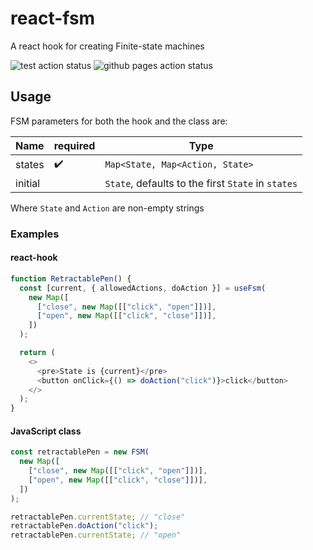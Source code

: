 # react-fsm

A react hook for creating Finite-state machines

![test action status](https://github.com/daniel-hauser/react-fsm/workflows/test/badge.svg)
![github pages action status](https://github.com/daniel-hauser/react-fsm/workflows/github%20pages/badge.svg)

## Usage

FSM parameters for both the hook and the class are:

| Name    | required | Type                                               |
| ------- | -------- | -------------------------------------------------- |
| states  | ✔️       | `Map<State, Map<Action, State>`                    |
| initial |          | `State`, defaults to the first `State` in `states` |

Where `State` and `Action` are non-empty strings

### Examples

#### react-hook

```javascript
function RetractablePen() {
  const [current, { allowedActions, doAction }] = useFsm(
    new Map([
      ["close", new Map([["click", "open"]])],
      ["open", new Map([["click", "close"]])],
    ])
  );

  return (
    <>
      <pre>State is {current}</pre>
      <button onClick={() => doAction("click")}>click</button>
    </>
  );
}
```

#### JavaScript class

```javascript
const retractablePen = new FSM(
  new Map([
    ["close", new Map([["click", "open"]])],
    ["open", new Map([["click", "close"]])],
  ])
);

retractablePen.currentState; // "close"
retractablePen.doAction("click");
retractablePen.currentState; // "open"
```
